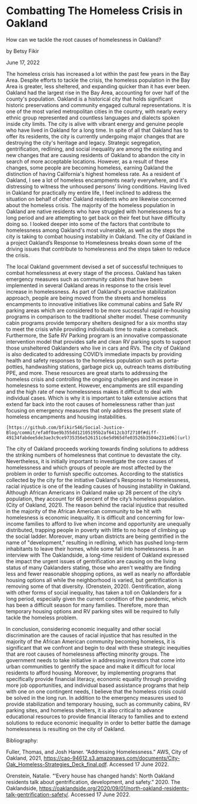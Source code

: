 # Combatting The Homeless Crisis in Oakland

How can we tackle the root causes of homelesness in Oakland?


by Betsy Fikir

June 17, 2022



  The homeless crisis has increased a lot within the past few years in the Bay Area. Despite efforts to tackle the crisis, the homeless population in the Bay Area is greater, less sheltered, and expanding quicker than it has ever been. Oakland had the largest rise in the Bay Area, accounting for over half of the county's population. Oakland is a historical city that holds significant historic preservations and community engaged cultural representations. It is one of the most varied metropolitan cities in the country, with nearly every ethnic group represented and countless languages and dialects spoken inside city limits. The city is alive with vibrant energy and genuine people who have lived in Oakland for a long time. In spite of all that Oakland has to offer its residents, the city is currently undergoing major changes that are destroying the city's heritage and legacy. Strategic segregation, gentrification, redlining, and social inequality are among the existing and new changes that are causing residents of Oakland to abandon the city in search of more acceptable locations. However, as a result of these changes, some people are becoming homeless, earning Oakland the distinction of having California's highest homeless rate. As a resident of Oakland, I see a lot of homeless encampments nearly everywhere, and it's distressing to witness the unhoused persons’ living conditions. Having lived in Oakland for practically my entire life, I feel inclined to address the situation on behalf of other Oakland residents who are likewise concerned about the homeless crisis. The majority of the homeless population in Oakland are native residents who have struggled with homelessness for a long period and are attempting to get back on their feet but have difficulty doing so. I looked deeper into some of the factors that contribute to homelessness among Oakland's most vulnerable, as well as the steps the city is taking to combat housing instability in Oakland. The city of Oakland in a project Oakland’s Response to Homelesness breaks down some of the driving issues that contribute to homelesness and the steps taken to reduce the crisis. 

  The local Oakland government devised a set of successful techniques to combat homelessness at every stage of the process. Oakland has taken emergency measures such as community cabins that have been implemented in several Oakland areas in response to the crisis level increase in homelessness. As part of Oakland's proactive stabilization approach, people are being moved from the streets and homeless encampments to innovative initiatives like communal cabins and Safe RV parking areas which are considered to be more successful rapid re-housing programs in comparison to the traditional shelter model. These community cabin programs provide temporary shelters designed for a six months stay to meet the crisis while providing individuals time to make a comeback. Furthermore, the Safe RV Parking program is an innovative compassionate intervention model that provides safe and clean RV parking spots to support those unsheltered Oaklanders who live in cars and RVs. The city of Oakland is also dedicated to addressing COVID’s immediate impacts by providing health and safety responses to the homeless population such as porta-potties, handwashing stations, garbage pick up, outreach teams distributing PPE, and more. These resources are great starts to addressing the homeless crisis and controlling the ongoing challenges and increase in homelesness to some extent. However, encampments are still expanding and the high rate of new homelessness makes it difficult to deal with individual cases. Which is why it is important to take extensive actions that extend far back into the root causes of homelessness rather than just focusing on emergency measures that only address the present state of homeless encampments and housing instabilities. 

`[https://github.com/bfikir546/Social-Justice-Blog/commit/efa0f0ae9b355dd12105195b2af6412cb3f2710f#diff-49134fabdee5de3ae3c9ce9735356e526151c6e5d965dfe03526b3504e231e06](url)`


  The city of Oakland proceeds working towards finding solutions to address the striking numbers of homelesness that continue to devastate the city. Nevertheless, it is initially important to investigate the core causes of homelessness and which groups of people are most affected by the problem in order to furnish specific outcomes. According to the statistics collected by the city for the initiative Oakland's Response to Homelessness, racial injustice is one of the leading causes of housing instability in Oakland. Although African Americans in Oakland make up 28 percent of the city’s population, they account for 68 percent of the city’s homeless population. (City of Oakland, 2021). The reason behind the racial injustice that resulted in the majority of the African American community to be hit with homelesness is economic inequality. It is difficult and concerning for low-income families to afford to live when income and opportunity are unequally distributed, trapping people in poverty with little to no hope of climbing up the social ladder. Moreover, many urban districts are being gentrified in the name of "development," resulting in redlining, which has pushed long-term inhabitants to leave their homes, while some fall into homelessness. In an interview with The Oaklandside, a long-time resident of Oakland expressed the impact the urgent issues of gentrification are causing on the living status of many Oaklanders stating, those who aren't wealthy are finding less and fewer reasonable shopping options, as well as nearly no affordable housing options all while the neighborhood is varied, but gentrification is removing some of that diversity. (Orenstein, 2020). Gentrification, along with other forms of social inequality, has taken a toll on Oaklanders for a long period, especially given the current condition of the pandemic, which has been a difficult season for many families. Therefore, more than temporary housing options and RV parking sites will be required to fully tackle the homeless problem.

  In conclusion, considering economic inequality and other social discrimination are the causes of racial injustice that has resulted in the majority of the African American community becoming homeless, it is significant that we confront and begin to deal with these strategic inequities that are root causes of homelesness affecting minority groups. The government needs to take initiative in addressing investors that come into urban communities to gentrify the space and make it difficult for local residents to afford housing. Moreover, by implementing programs that specifically provide financial literacy, economic equality through providing more job opportunities, and individual based assistance programs that help with one on one contingent needs, I believe that the homeless crisis could be solved in the long run. In addition to the emergency measures used to provide stabilization and temporary housing, such as community cabins, RV parking sites, and homeless shelters, it is also critical to advance educational resources to provide financial literacy to families and to extend solutions to reduce economic inequality in order to better battle the damage homelessness is resulting on the city of Oakland. 




Bibliography:

Fuller, Thomas, and Josh Haner. “Addressing Homelessness.” AWS, City of Oakland, 2021, https://cao-94612.s3.amazonaws.com/documents/City-Oak_Homeless-Strategies_Deck_final.pdf. Accessed 17 June 2022.

Orenstein, Natalie. “‘Every house has changed hands’: North Oakland residents talk about gentrification, development, and safety.” 2020. The Oaklandside, https://oaklandside.org/2020/09/01/north-oakland-residents-talk-gentrification-safety/. Accessed 17 June 2022.
